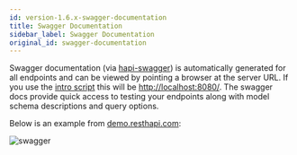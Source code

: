 ```yaml
---
id: version-1.6.x-swagger-documentation
title: Swagger Documentation
sidebar_label: Swagger Documentation
original_id: swagger-documentation
---
```


Swagger documentation (via [hapi-swagger](https://github.com/glennjones/hapi-swagger)) is automatically generated for all endpoints and can be viewed by pointing a browser at the server URL. If you use the [intro script](introduction.md#using-the-plugin) this will be [http://localhost:8080/](http://localhost:8080/). The swagger docs provide quick access to testing your endpoints along with model schema descriptions and query options.

Below is an example from [demo.resthapi.com](https://demo.resthapi.com):

![swagger](https://user-images.githubusercontent.com/12631935/41813184-b31cac6a-76e5-11e8-84c3-881d98e6c65d.gif)